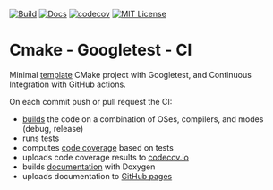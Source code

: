 [![Build][build-badge]][build-link]
[![Docs][docs-badge]][docs-build-link]
[![codecov][codecov-badge]][codecov-link]
[![MIT License][license-badge]](LICENSE.md)

# Cmake - Googletest - CI

Minimal [template][template-link] CMake project with Googletest, and Continuous Integration with GitHub actions.

On each commit push or pull request the CI:
 - [builds](.github/workflows/build.yml) the code on a combination of OSes, compilers, and modes (debug, release)
 - runs tests
 - computes [code coverage](.github/workflows/code_coverage.yml) based on tests
 - uploads code coverage results to [codecov.io][codecov-link]
 - builds [documentation](.github/workflows/documentation.yml) with Doxygen 
 - uploads documentation to [GitHub pages][docs-link]

[build-badge]:     https://github.com/gmargari/cmake-gtest-ci/workflows/Build/badge.svg
[build-link]:      https://github.com/gmargari/cmake-gtest-ci/actions?query=workflow%3ABuild
[docs-badge]:      https://github.com/gmargari/cmake-gtest-ci/workflows/Documentation/badge.svg
[docs-build-link]: https://github.com/gmargari/cmake-gtest-ci/actions?query=workflow%3ADocumentation
[codecov-badge]:   https://codecov.io/gh/gmargari/cmake-gtest-ci/branch/master/graph/badge.svg
[codecov-link]:    https://codecov.io/gh/gmargari/cmake-gtest-ci
[license-badge]:   https://img.shields.io/badge/license-MIT-007EC7.svg
[template-link]:   https://help.github.com/en/github/creating-cloning-and-archiving-repositories/creating-a-repository-from-a-template
[docs-link]:       https://gmargari.github.io/cmake-gtest-ci/
